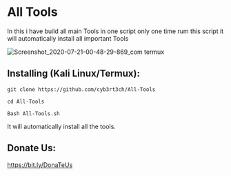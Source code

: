 # All Tools

In this i have build all main Tools in one script only one time rum this script it will automatically install all important Tools

![Screenshot_2020-07-21-00-48-29-869_com termux](https://user-images.githubusercontent.com/60990704/87978459-0b5ea280-caee-11ea-96ff-c69e999a9d5e.jpg)



## Installing (Kali Linux/Termux):

```
git clone https://github.com/cyb3rt3ch/All-Tools
```
```
cd All-Tools
```
```
Bash All-Tools.sh
```


It will automatically install all the tools.

## Donate Us:
   https://bit.ly/DonaTeUs
